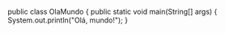 public class OlaMundo
{
    public static void main(String[] args) 
    {
        System.out.println("Olá, mundo!");
    }
